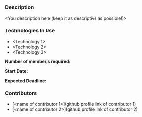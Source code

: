 # **<Project Name>**

### **Description**
<You description here (keep it as descriptive as possible!)>

### **Technologies In Use**
* <Technology 1>
* <Technology 2>
* <Technology 3>
<!-- To add more technologies use the same format! -->


**Number of member/s required:** <number>

**Start Date:** <DD-MM-YYYY>
  
**Expected Deadline:** <DD-MM-YYYY>

### **Contributors**
* [<name of contributor 1>](github profile link of contributor 1)
* [<name of contributor 2>](github profile link of contributor 2)
<!-- To add more contributors use the same format! -->
